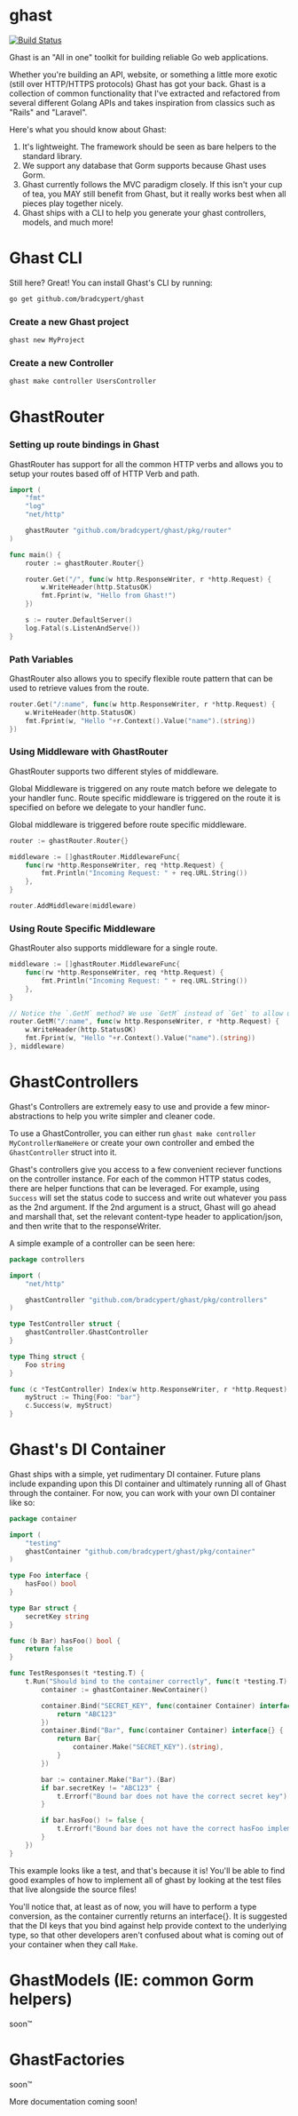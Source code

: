 # ghast

[![Build Status](https://travis-ci.org/bradcypert/ghast.svg?branch=master)](https://travis-ci.org/bradcypert/ghast)

Ghast is an "All in one" toolkit for building reliable Go web applications.

Whether you're building an API, website, or something a little more exotic (still over HTTP/HTTPS protocols)
Ghast has got your back. Ghast is a collection of common functionality that I've extracted and refactored from several different Golang APIs and takes inspiration from classics such as "Rails" and "Laravel".

Here's what you should know about Ghast:

1. It's lightweight. The framework should be seen as bare helpers to the standard library.
2. We support any database that Gorm supports because Ghast uses Gorm.
3. Ghast currently follows the MVC paradigm closely. If this isn't your cup of tea, you MAY still benefit from Ghast, but it really works best when all pieces play together nicely.
4. Ghast ships with a CLI to help you generate your ghast controllers, models, and much more!

# Ghast CLI

Still here? Great! You can install Ghast's CLI by running:

```bash
go get github.com/bradcypert/ghast
```

### Create a new Ghast project

```bash
ghast new MyProject
```

### Create a new Controller

```bash
ghast make controller UsersController
```

# GhastRouter

### Setting up route bindings in Ghast

GhastRouter has support for all the common HTTP verbs and allows you to setup your routes based off of HTTP Verb and path.

```go
import (
	"fmt"
	"log"
	"net/http"

	ghastRouter "github.com/bradcypert/ghast/pkg/router"
)

func main() {
	router := ghastRouter.Router{}

	router.Get("/", func(w http.ResponseWriter, r *http.Request) {
		w.WriteHeader(http.StatusOK)
		fmt.Fprint(w, "Hello from Ghast!")
	})

	s := router.DefaultServer()
	log.Fatal(s.ListenAndServe())
}
```

### Path Variables

GhastRouter also allows you to specify flexible route pattern that can be used to retrieve values from the route.

```go
router.Get("/:name", func(w http.ResponseWriter, r *http.Request) {
    w.WriteHeader(http.StatusOK)
    fmt.Fprint(w, "Hello "+r.Context().Value("name").(string))
})
```

### Using Middleware with GhastRouter

GhastRouter supports two different styles of middleware.

Global Middleware is triggered on any route match before we delegate to your handler func.
Route specific middleware is triggered on the route it is specified on before we delegate to your handler func.

Global middleware is triggered before route specific middleware.

```go
router := ghastRouter.Router{}

middleware := []ghastRouter.MiddlewareFunc{
    func(rw *http.ResponseWriter, req *http.Request) {
        fmt.Println("Incoming Request: " + req.URL.String())
    },
}

router.AddMiddleware(middleware)
```

### Using Route Specific Middleware

GhastRouter also supports middleware for a single route.

```go
middleware := []ghastRouter.MiddlewareFunc{
    func(rw *http.ResponseWriter, req *http.Request) {
        fmt.Println("Incoming Request: " + req.URL.String())
    },
}

// Notice the `.GetM` method? We use `GetM` instead of `Get` to allow us to add route specific middleware
router.GetM("/:name", func(w http.ResponseWriter, r *http.Request) {
    w.WriteHeader(http.StatusOK)
    fmt.Fprint(w, "Hello "+r.Context().Value("name").(string))
}, middleware)
```

# GhastControllers

Ghast's Controllers are extremely easy to use and provide a few minor-abstractions to help you write simpler and cleaner code.

To use a GhastController, you can either run `ghast make controller MyControllerNameHere` or create your own controller and embed the `GhastController` struct into it.

Ghast's controllers give you access to a few convenient reciever functions on the controller instance. For each of the common HTTP status codes, there are helper functions that can be leveraged. For example, using `Success` will set the status code to success and write out whatever you pass as the 2nd argument. If the 2nd argument is a struct, Ghast will go ahead and marshall that, set the relevant content-type header to application/json, and then write that to the responseWriter.

A simple example of a controller can be seen here:

```go
package controllers

import (
	"net/http"

	ghastController "github.com/bradcypert/ghast/pkg/controllers"
)

type TestController struct {
	ghastController.GhastController
}

type Thing struct {
	Foo string
}

func (c *TestController) Index(w http.ResponseWriter, r *http.Request) {
	myStruct := Thing{Foo: "bar"}
	c.Success(w, myStruct)
}

```

# Ghast's DI Container

Ghast ships with a simple, yet rudimentary DI container. Future plans include expanding upon this DI container and ultimately running all of Ghast through the container. For now, you can work with your own DI container like so:

```go
package container

import (
	"testing"
	ghastContainer "github.com/bradcypert/ghast/pkg/container"
)

type Foo interface {
	hasFoo() bool
}

type Bar struct {
	secretKey string
}

func (b Bar) hasFoo() bool {
	return false
}

func TestResponses(t *testing.T) {
	t.Run("Should bind to the container correctly", func(t *testing.T) {
		container := ghastContainer.NewContainer()

		container.Bind("SECRET_KEY", func(container Container) interface{} {
			return "ABC123"
		})
		container.Bind("Bar", func(container Container) interface{} {
			return Bar{
				container.Make("SECRET_KEY").(string),
			}
		})

		bar := container.Make("Bar").(Bar)
		if bar.secretKey != "ABC123" {
			t.Errorf("Bound bar does not have the correct secret key")
		}

		if bar.hasFoo() != false {
			t.Errorf("Bound bar does not have the correct hasFoo implementation")
		}
	})
}
```

This example looks like a test, and that's because it is! You'll be able to find good examples of how to implement all of ghast by looking at the test files that live alongside the source files!

You'll notice that, at least as of now, you will have to perform a type conversion, as the container currently returns an interface{}. It is suggested that the DI keys that you bind against help provide context to the underlying type, so that other developers aren't confused about what is coming out of your container when they call `Make`.

# GhastModels (IE: common Gorm helpers)

soon™

# GhastFactories

soon™

More documentation coming soon!
